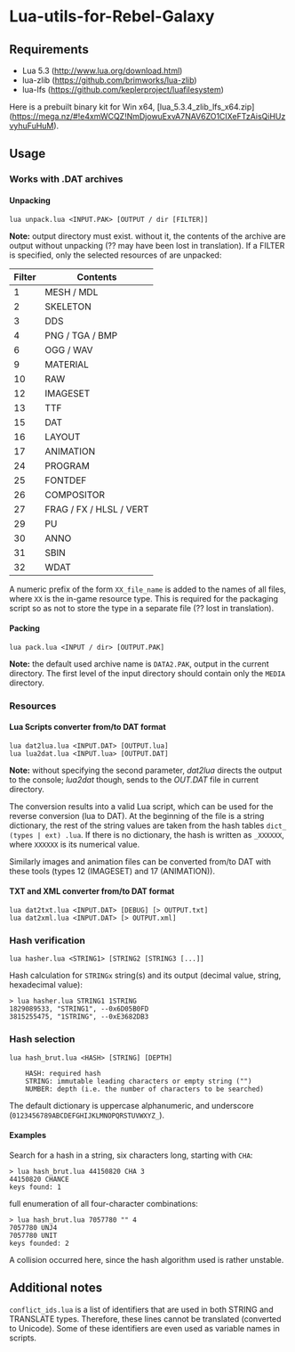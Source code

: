 # Lua-utils-for-Rebel-Galaxy

## Requirements
* Lua 5.3 (http://www.lua.org/download.html)
* lua-zlib (https://github.com/brimworks/lua-zlib)
* lua-lfs (https://github.com/keplerproject/luafilesystem)

Here is a prebuilt binary kit for Win x64, [lua_5.3.4_zlib_lfs_x64.zip] (https://mega.nz/#!e4xmWCQZ!NmDjowuExvA7NAV6ZO1CIXeFTzAisQiHUzvyhuFuHuM).

## Usage

### Works with .DAT archives

#### Unpacking
```
lua unpack.lua <INPUT.PAK> [OUTPUT / dir [FILTER]]
```

**Note:** output directory must exist. without it, the contents of the archive are output without unpacking (?? may have been lost in translation). If a FILTER is specified, only the selected resources of are unpacked:

| Filter | Contents |
| ------ | -------- |
| 1 | MESH / MDL |
| 2 | SKELETON |
| 3 | DDS |
| 4 | PNG / TGA / BMP | 
| 6 | OGG / WAV |
| 9 | MATERIAL |
| 10 | RAW |
| 12 | IMAGESET |
| 13 | TTF |
| 15 | DAT |
| 16 | LAYOUT |
| 17 | ANIMATION |
| 24 | PROGRAM |
| 25 | FONTDEF |
| 26 | COMPOSITOR |
| 27 | FRAG / FX / HLSL / VERT |
| 29 | PU |
| 30 | ANNO | 
| 31 | SBIN |
| 32 | WDAT |

A numeric prefix of the form `XX_file_name` is added to the names of all files, where `XX` is the in-game resource type. This is required for the packaging script so as not to store the type in a separate file (?? lost in translation).

#### Packing
```
lua pack.lua <INPUT / dir> [OUTPUT.PAK]
```

**Note:** the default used archive name is `DATA2.PAK`, output in the current directory. The first level of the input directory should contain only the `MEDIA` directory.

### Resources

#### Lua Scripts converter from/to DAT format

```
lua dat2lua.lua <INPUT.DAT> [OUTPUT.lua]
lua lua2dat.lua <INPUT.lua> [OUTPUT.DAT]
```

**Note:** without specifying the second parameter, *dat2lua* directs the output to the console; *lua2dat* though, sends to the *OUT.DAT* file in current directory.

The conversion results into a valid Lua script, which can be used for the reverse conversion (lua to DAT). At the beginning of the file is a string dictionary, the rest of the string values ​​are taken from the hash tables `dict_ (types | ext) .lua`. If there is no dictionary, the hash is written as `_XXXXXX`, where `XXXXXX` is its numerical value.

Similarly images and animation files can be converted from/to DAT with these tools (types 12 (IMAGESET) and 17 (ANIMATION)).

#### TXT and XML converter from/to DAT format

```
lua dat2txt.lua <INPUT.DAT> [DEBUG] [> OUTPUT.txt]
lua dat2xml.lua <INPUT.DAT> [> OUTPUT.xml]
```

### Hash verification
```
lua hasher.lua <STRING1> [STRING2 [STRING3 [...]]
```

Hash calculation for `STRINGx` string(s) and its output (decimal value, string, hexadecimal value):
```
> lua hasher.lua STRING1 1STRING
1829089533, "STRING1", --0x6D05B0FD
3815255475, "1STRING", --0xE3682DB3
```

### Hash selection
```
lua hash_brut.lua <HASH> [STRING] [DEPTH]

    HASH: required hash
    STRING: immutable leading characters or empty string ("")
    NUMBER: depth (i.e. the number of characters to be searched)
```
The default dictionary is uppercase alphanumeric, and underscore (`0123456789ABCDEFGHIJKLMNOPQRSTUVWXYZ_`).

#### Examples
Search for a hash in a string, six characters long, starting with `CHA`:
```
> lua hash_brut.lua 44150820 CHA 3
44150820 CHANCE
keys found: 1
```
full enumeration of all four-character combinations:
```
> lua hash_brut.lua 7057780 "" 4
7057780 UNJ4
7057780 UNIT
keys founded: 2
```
A collision occurred here, since the hash algorithm used is rather unstable.

## Additional notes

`conflict_ids.lua` is a list of identifiers that are used in both STRING and TRANSLATE types. Therefore, these lines cannot be translated (converted to Unicode). Some of these identifiers are even used as variable names in scripts.
